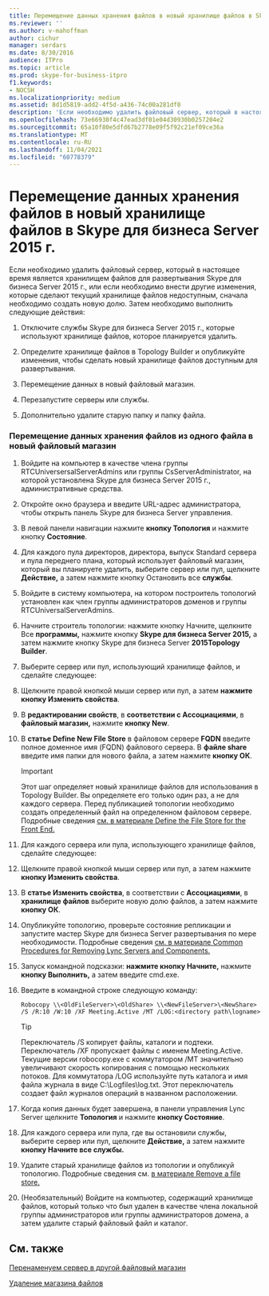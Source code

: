 ```yaml
---
title: Перемещение данных хранения файлов в новый хранилище файлов в Skype для бизнеса Server 2015 г.
ms.reviewer: ''
ms.author: v-mahoffman
author: cichur
manager: serdars
ms.date: 8/30/2016
audience: ITPro
ms.topic: article
ms.prod: skype-for-business-itpro
f1.keywords:
- NOCSH
ms.localizationpriority: medium
ms.assetid: 8d1d5819-add2-4f5d-a436-74c00a281df0
description: 'Если необходимо удалить файловый сервер, который в настоящее время является хранилищем файлов для развертывания Skype для бизнеса Server 2015 г., или если необходимо внести другие изменения, которые сделают текущий хранилище файлов недоступным, сначала необходимо создать новую долю. Затем необходимо выполнить следующие действия:'
ms.openlocfilehash: 73e66930f4c47ead3df01e04d30930b0257204e2
ms.sourcegitcommit: 65a10f80e5dfd67b2778e09f5f92c21ef09ce36a
ms.translationtype: MT
ms.contentlocale: ru-RU
ms.lasthandoff: 11/04/2021
ms.locfileid: "60778379"
---
```

# <a name="move-file-store-data-to-a-new-file-store-in-skype-for-business-server-2015"></a>Перемещение данных хранения файлов в новый хранилище файлов в Skype для бизнеса Server 2015 г.

Если необходимо удалить файловый сервер, который в настоящее время является хранилищем файлов для развертывания Skype для бизнеса Server 2015 г., или если необходимо внести другие изменения, которые сделают текущий хранилище файлов недоступным, сначала необходимо создать новую долю. Затем необходимо выполнить следующие действия:

1. Отключите службы Skype для бизнеса Server 2015 г., которые используют хранилище файлов, которое планируется удалить.

2. Определите хранилище файлов в Topology Builder и опубликуйте изменения, чтобы сделать новый хранилище файлов доступным для развертывания.

3. Перемещение данных в новый файловый магазин.

4. Перезапустите серверы или службы.

5. Дополнительно удалите старую папку и папку файла.

### <a name="to-move-file-store-data-from-one-file-store-to-a-new-file-store"></a>Перемещение данных хранения файлов из одного файла в новый файловый магазин

1. Войдите на компьютер в качестве члена группы RTCUniversersalServerAdmins или группы CsServerAdministrator, на которой установлена Skype для бизнеса Server 2015 г., административные средства.

2. Откройте окно браузера и введите URL-адрес администратора, чтобы открыть панель Skype для бизнеса Server управления.

3. В левой панели навигации нажмите **кнопку Топология** и нажмите кнопку **Состояние**.

4. Для каждого пула директоров, директора, выпуск Standard сервера и пула переднего плана, который использует файловый магазин, который вы планируете удалить, выберите сервер или пул, щелкните **Действие,** а затем нажмите кнопку Остановить все **службы**.

5. Войдите в систему компьютера, на котором построитель топологий установлен как член группы администраторов доменов и группы RTCUniversalServerAdmins.

6. Начните строитель топологии: нажмите кнопку Начните, щелкните Все **программы,** нажмите кнопку **Skype для бизнеса Server 2015,** а затем нажмите кнопку Skype для бизнеса Server **2015Topology Builder**.

7. Выберите сервер или пул, использующий хранилище файлов, и сделайте следующее:

8. Щелкните правой кнопкой мыши сервер или пул, а затем **нажмите кнопку Изменить свойства**.

9. В **редактировании свойств**, в **соответствии с Ассоциациями**, в **файловый магазин,** нажмите **кнопку New**.

10. В **статье Define New File Store** в файловом сервере **FQDN** введите полное доменное имя (FQDN) файлового сервера. В **файле share** введите имя папки для нового файла, а затем нажмите **кнопку ОК**.

     > [!IMPORTANT]
     > Этот шаг определяет новый хранилище файлов для использования в Topology Builder. Вы определяете его только один раз, а не для каждого сервера. Перед публикацией топологии необходимо создать определенный файл на определенном файловом сервере. Подробные сведения [см. в материале Define the File Store for the Front End.](/previous-versions/office/communications/gg133895(v=ocs.14))

11. Для каждого сервера или пула, использующего хранилище файлов, сделайте следующее:

12. Щелкните правой кнопкой мыши сервер или пул, а затем нажмите **кнопку Изменить свойства**.

13. В **статье Изменить свойства**, в соответствии с **Ассоциациями**, в **хранилище файлов** выберите новую долю файлов, а затем нажмите **кнопку ОК**.

14. Опубликуйте топологию, проверьте состояние репликации и запустите мастер Skype для бизнеса Server развертывания по мере необходимости. Подробные сведения [см. в материале Common Procedures for Removing Lync Servers and Components.](/previous-versions/office/skype-server-2010/gg195688(v=ocs.14))

15. Запуск командной подсказки: **нажмите кнопку Начните,** нажмите **кнопку Выполнить,** а затем введите cmd.exe.

16. Введите в командной строке следующую команду:

    ```console
    Robocopy \\<OldFileServer>\<OldShare> \\<NewFileServer>\<NewShare> /S /R:10 /W:10 /XF Meeting.Active /MT /LOG:<directory path\logname>
    ```

    > [!TIP]
    > Переключатель /S копирует файлы, каталоги и подтеки. Переключатель /XF пропускает файлы с именем Meeting.Active. Текущие версии robocopy.exe с коммутатором /MT значительно увеличивают скорость копирования с помощью нескольких потоков. Для коммутатора /LOG используйте путь каталога и имя файла журнала в виде C:\Logfiles\log.txt. Этот переключатель создает файл журналов операций в названном расположении.

17. Когда копия данных будет завершена, в панели управления Lync Server щелкните **Топология** и нажмите **кнопку Состояние**.

18. Для каждого сервера или пула, где вы остановили службы, выберите сервер или пул, щелкните **Действие,** а затем нажмите **кнопку Начните все службы.**

19. Удалите старый хранилище файлов из топологии и опубликуй топологию. Подробные сведения см. [в материале Remove a file store.](/previous-versions/office/skype-server-2010/gg195635(v=ocs.14))

20. (Необязательный) Войдите на компьютер, содержащий хранилище файлов, который только что был удален в качестве члена локальной группы администраторов или группы администраторов домена, а затем удалите старый файловый файл и каталог.

## <a name="see-also"></a>См. также

[Перенаменуем сервер в другой файловый магазин](/previous-versions/office/skype-server-2010/gg195633(v=ocs.14))

[Удаление магазина файлов](/previous-versions/office/skype-server-2010/gg195635(v=ocs.14))